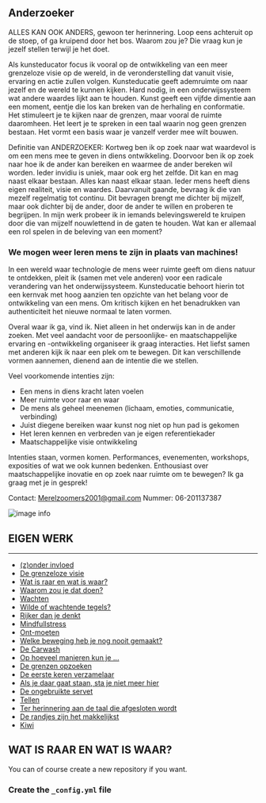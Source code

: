 ## Anderzoeker

ALLES KAN OOK ANDERS, gewoon ter herinnering. 
Loop eens achteruit op de stoep, of ga kruipend door het bos. 
Waarom zou je? 
Die vraag kun je jezelf stellen terwijl je het doet. 

Als kunsteducator focus ik vooral op de ontwikkeling van een meer grenzeloze visie op de wereld, in de veronderstelling dat vanuit visie, ervaring en actie zullen volgen. 
Kunsteducatie geeft ademruimte om naar jezelf en de wereld te kunnen kijken. Hard nodig, in een onderwijssysteem wat andere waardes lijkt aan te houden. Kunst geeft een vijfde dimentie aan een moment, eentje die los kan breken van de herhaling en conformatie. Het stimuleert je te kijken naar de grenzen, maar vooral de ruimte daaromheen. Het leert je te spreken in een taal waarin nog geen grenzen bestaan. Het vormt een basis waar je vanzelf verder mee wilt bouwen. 

Definitie van ANDERZOEKER: Kortweg ben ik op zoek naar wat waardevol is om een mens mee te geven in diens ontwikkeling. Doorvoor ben ik op zoek naar hoe ik de ander kan bereiken en waarmee de ander bereken wil worden. Ieder invidiu is uniek, maar ook erg het zelfde. Dit kan en mag naast elkaar bestaan. Alles kan naast elkaar staan. Ieder mens heeft diens eigen realiteit, visie en waardes. Daarvanuit gaande, bevraag ik die van mezelf regelmatig tot continu. Dit bevragen brengt me dichter bij mijzelf, maar ook dichter bij de ander, door de ander te willen en proberen te begrijpen. In mijn werk probeer ik in iemands belevingswereld te kruipen door die van mijzelf nouwlettend in de gaten te houden. Wat kan er allemaal een rol spelen in de beleving van een moment?


### **We mogen weer leren mens te zijn in plaats van machines!**

In een wereld waar technologie de mens weer ruimte geeft om diens natuur te ontdekken, pleit ik (samen met vele anderen) voor een radicale verandering van het onderwijssysteem. Kunsteducatie behoort hierin tot een kernvak met hoog aanzien ten opzichte van het belang voor de ontwikkeling van een mens. Om kritisch kijken en het benadrukken van authenticiteit het nieuwe normaal te laten vormen. 

Overal waar ik ga, vind ik.
Niet alleen in het onderwijs kan in de ander zoeken. Met veel aandacht voor de persoonlijke- en maatschappelijke ervaring en -ontwikkeling organiseer ik graag interacties. Het liefst samen met anderen kijk ik naar een plek om te bewegen. 
Dit kan verschillende vormen aannemen, dienend aan de intentie die we stellen. 

Veel voorkomende intenties zijn:
- Een mens in diens kracht laten voelen
- Meer ruimte voor raar en waar
- De mens als geheel meenemen (lichaam, emoties, communicatie, verbinding)
- Juist diegene bereiken waar kunst nog niet op hun pad is gekomen
- Het leren kennen en verbreden van je eigen referentiekader
- Maatschappelijke visie ontwikkeling

Intenties staan, vormen komen. Performances, evenementen, workshops, exposities of wat we ook kunnen bedenken.
Enthousiast over maatschappelijke inovatie en op zoek naar ruimte om te bewegen? Ik ga graag met je in gesprek!

Contact: Merelzoomers2001@gmail.com
Nummer: 06-201137387

![image info](plaatjesnaam)

## EIGEN WERK
-----

* [(z)onder invloed](https://merelzoomers.github.io/test.html)
* [De grenzeloze visie](https://merelzoomers.github.io/test.html)
* [Wat is raar en wat is waar?](https://merelzoomers.github.io/test.html)
* [Waarom zou je dat doen?](https://merelzoomers.github.io/test.html)
* [Wachten](https://merelzoomers.github.io/test.html)
* [Wilde of wachtende tegels?](https://merelzoomers.github.io/test.html)
* [Rijker dan je denkt](https://merelzoomers.github.io/test.html)
* [Mindfullstress](https://merelzoomers.github.io/test.html)
* [Ont-moeten](https://merelzoomers.github.io/test.html)
* [Welke beweging heb je nog nooit gemaakt?](https://merelzoomers.github.io/test.html)
* [De Carwash](https://merelzoomers.github.io/test.html)
* [Op hoeveel manieren kun je ...](https://merelzoomers.github.io/test.html)
* [De grenzen opzoeken](https://merelzoomers.github.io/test.html)
* [De eerste keren verzamelaar](https://merelzoomers.github.io/test.html)
* [Als je daar gaat staan, sta je niet meer hier](https://merelzoomers.github.io/test.html)
* [De ongebruikte servet](https://merelzoomers.github.io/test.html)
* [Tellen](https://merelzoomers.github.io/test.html)
* [Ter herinnering aan de taal die afgesloten wordt](https://merelzoomers.github.io/test.html)
* [De randjes zijn het makkelijkst](https://merelzoomers.github.io/test.html)
* [Kiwi](https://merelzoomers.github.io/test.html)

## WAT IS RAAR EN WAT IS WAAR?




You can of course create a new repository if you want.

### Create the `_config.yml` file
